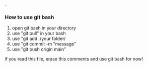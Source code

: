 .
### How to use git bash
1. open git bash in your directory
2. use "git pull" in your bash
3. use "git add ./your folder/
4. use "git commit -m "message"
5. use "git push origin main"

if you read this file, erase this comments and use git bash for now!